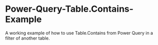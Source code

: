 # Power-Query-Table.Contains-Example
A working example of how to use Table.Contains from Power Query in a filter of another table.
